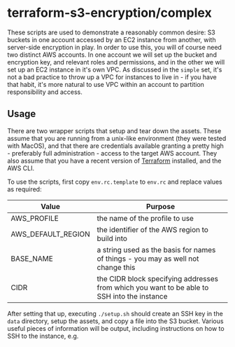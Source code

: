 # terraform-s3-encryption/complex

These scripts are used to demonstrate a reasonably common desire: S3 buckets in one account accessed by an EC2 instance from another, with server-side encryption in play. In order to use this, you will of course need two distinct AWS accounts. In one account we will set up the bucket and encryption key, and relevant roles and permissions, and in the other we will set up an EC2 instance in it's own VPC. As discussed in the `simple` set, it's not a bad practice to throw up a VPC for instances to live in - if you have that habit, it's more natural to use VPC within an account to partition responsibility and access.

## Usage
There are two wrapper scripts that setup and tear down the assets. These assume that you are running from a unix-like environment (they were tested with MacOS), and that there are credentials available granting a pretty high - preferably full administration - access to the target AWS account. They also assume that you have a recent version of  [Terraform](https://terraform.io) installed, and the AWS CLI.

To use the scripts, first copy `env.rc.template` to `env.rc` and replace values as required:

| Value | Purpose |
| ----- | ------ |
| AWS_PROFILE | the name of the profile to use |
| AWS_DEFAULT_REGION | the identifier of the AWS region to build into |
| BASE_NAME | a string used as the basis for names of things - you may as well not change this |
| CIDR | the CIDR block specifying addresses from which you want to be able to SSH into the instance |

After setting that up, executing `./setup.sh` should create an SSH key in the `data` directory, setup the assets, and copy a file into the S3 bucket. Various useful pieces of information will be output, including instructions on how to SSH to the instance, e.g.
